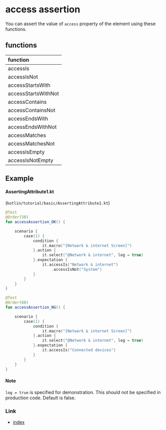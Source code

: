 # access assertion

You can assert the value of `access` property of the element using these functions.

## functions

| function            |
|:--------------------|
| accessIs            |
| accessIsNot         |
| accessStartsWith    |
| accessStartsWithNot |
| accessContains      |
| accessContainsNot   |
| accessEndsWith      |
| accessEndsWithNot   |
| accessMatches       |
| accessMatchesNot    |
| accessIsEmpty       |
| accessIsNotEmpty    |

## Example

#### AssertingAttribute1.kt

(`kotlin/tutorial/basic/AssertingAttribute1.kt`)

```kotlin
@Test
@Order(50)
fun accessAssertion_OK() {

    scenario {
        case(1) {
            condition {
                it.macro("[Network & internet Screen]")
            }.action {
                it.select("@Network & internet", log = true)
            }.expectation {
                it.accessIs("Network & internet")
                    .accessIsNot("System")
            }
        }
    }
}

@Test
@Order(60)
fun accessAssertion_NG() {

    scenario {
        case(1) {
            condition {
                it.macro("[Network & internet Screen]")
            }.action {
                it.select("@Network & internet", log = true)
            }.expectation {
                it.accessIs("Connected devices")
            }
        }
    }
}
```

#### Note

`log = true` is specified for demonstration. This should not be specified in production code. Default is false.

### Link

- [index](../../../index.md)
